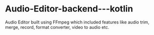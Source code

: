 # Audio-Editor-backend---kotlin
Audio Editor built using FFmpeg which included features like audio trim, merge, record, format converter, video to audio etc.
